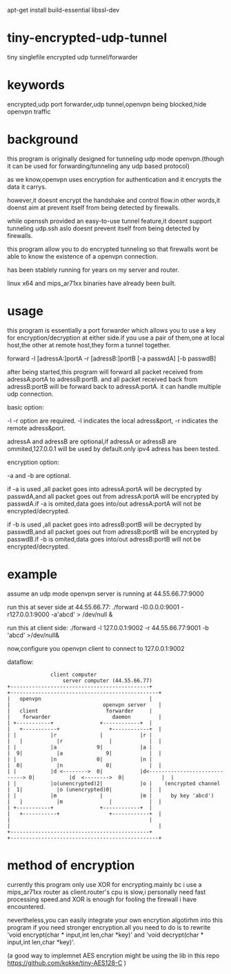apt-get install build-essential libssl-dev

# tiny-encrypted-udp-tunnel
tiny singlefile encrypted udp tunnel/forwarder

# keywords
encrypted,udp port forwarder,udp tunnel,openvpn being blocked,hide openvpn traffic

# background 
this program is originally designed for tunneling udp mode openvpn.(though it can be used for forwarding/tunneling any udp based protocol)

as we know,openvpn uses encryption for authentication and it encrypts the data it carrys.

however,it doesnt encrypt the handshake and control flow.in other words,it doenst aim at prevent itself from being detected by firewalls.

while openssh provided an easy-to-use tunnel feature,it doesnt support tunneling udp.ssh aslo doesnt prevent itself from being detected by firewalls.

this program allow you to do encrypted tunneling so that firewalls wont be able to know the existence of a openvpn connection.

has been stablely running for years on my server and router. 

linux x64 and mips_ar71xx binaries have already been built.

# usage
this program is essentially a port forwarder which allows you to use a key for encryption/decryption at either side.if you use a pair of them,one at local host,the other at remote host,they form a tunnel together.

forward -l [adressA:]portA -r [adressB:]portB  [-a passwdA] [-b passwdB]

after being started,this program will forward all packet received from adressA:portA to adressB:portB. and all packet received back from adressB:portB will be forward back to adressA:portA. it can handle multiple udp connection.

basic option:

-l -r option are required. -l indicates the local adress&port, -r indicates the remote adress&port.

adressA and adressB are optional,if adressA or adressB are ommited,127.0.0.1 will be used by default.only ipv4 adress has been tested.


encryption option:

-a and -b are optional.

if -a is used ,all packet goes into adressA:portA will be decrypted by passwdA,and all packet goes out from adressA:portA will be encrypted by passwdA.if -a is omited,data goes into/out adressA:portA will not be encrypted/decrypted.

if -b is used ,all packet goes into adressB:portB will be decrypted by passwdB,and all packet goes out from adressB:portB will be encrypted by passwdB.if -b is omited,data goes into/out adressB:portB will not be encrypted/decrypted.




# example
assume an udp mode openvpn server is running at 44.55.66.77:9000

run this at sever side at 44.55.66.77:
./forward -l0.0.0.0:9001 -r127.0.0.1:9000 -a'abcd' > /dev/null &

run this at client side:
./forward -l 127.0.0.1:9002 -r 44.55.66.77:9001 -b 'abcd' >/dev/null&

now,configure you openvpn client to connect to 127.0.0.1:9002

dataflow:


                  client computer                                                           server computer (44.55.66.77)
    +---------------------------------------------+                           +------------------------------------------------+
    |   openvpn                                   |                           |                              openvpn server    |
    |   client                      forwarder     |                           |    forwarder                    daemon         |
    | +-----------+               +------------+  |                           |   +-----------+                +------------+  |
    | |           |r              |            |r |                           |   |           |r               |            |  |
    | |           |a             9|            |a |                           |  9|           |a              9|            |  |
    | |           |n             0|            |n |                           |  0|           |n              0|            |  |
    | |           |d <-------->  0|            |d<-----------------------------> 0|           |d  <-------->  0|            |  |
    | |           |o(unencrypted)2|            |o |    (encrypted channel     |  1|           |o (unencrypted)0|            |  |
    | |           |m              |            |m |      by key 'abcd')       |   |           |m               |            |  |
    | +-----------+               +------------+  |                           |   +-----------+                +------------+  |
    |                                             |                           |                                                |
    +---------------------------------------------+                           +------------------------------------------------+



# method of encryption
currently this program only use XOR for encrypting.mainly bc i use a mips_ar71xx router as client.router's cpu is slow,i personally need fast processing speed.and XOR is enough for fooling the firewall i have encountered.

nevertheless,you can easily integrate your own encrytion algotirhm into this program if you need stronger encryption.all you need to do is to rewrite 'void encrypt(char * input,int len,char *key)' and 'void decrypt(char * input,int len,char *key)'.

(a good way to implemnet AES encrytion might be using the lib in this repo https://github.com/kokke/tiny-AES128-C )
